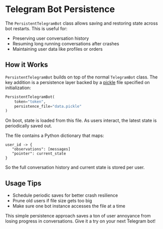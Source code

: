 # Telegram Bot Persistence

The `PersistentTelegramBot` class allows saving and restoring state across bot restarts. This is useful for:

- Preserving user conversation history
- Resuming long running conversations after crashes
- Maintaining user data like profiles or orders

## How it Works

`PersistentTelegramBot` builds on top of the normal `TelegramBot` class. The key addition is a persistence layer backed by a [pickle](https://docs.python.org/3/library/pickle.html) file specified on initialization:

```python
PersistentTelegramBot(
    token="token",
    persistence_file="data.pickle"
)
```

On boot, state is loaded from this file. As users interact, the latest state is periodically saved out.

The file contains a Python dictionary that maps:

```
user_id -> {
   "observations": [messages]
   "pointer": current_state 
} 
```

So the full conversation history and current state is stored per user. 

## Usage Tips

- Schedule periodic saves for better crash resilience  
- Prune old users if file size gets too big
- Make sure one bot instance accesses the file at a time  

This simple persistence approach saves a ton of user annoyance from losing progress in conversations. Give it a try on your next Telegram bot!
